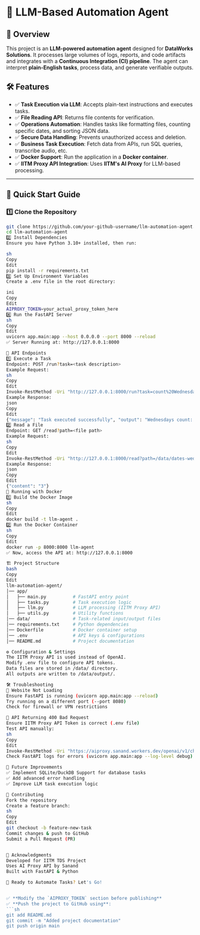 # 🚀 LLM-Based Automation Agent

## 📌 Overview
This project is an **LLM-powered automation agent** designed for **DataWorks Solutions**. It processes large volumes of logs, reports, and code artifacts and integrates with a **Continuous Integration (CI) pipeline**. The agent can interpret **plain-English tasks**, process data, and generate verifiable outputs.

## 🛠️ Features
- ✅ **Task Execution via LLM**: Accepts plain-text instructions and executes tasks.
- ✅ **File Reading API**: Returns file contents for verification.
- ✅ **Operations Automation**: Handles tasks like formatting files, counting specific dates, and sorting JSON data.
- ✅ **Secure Data Handling**: Prevents unauthorized access and deletion.
- ✅ **Business Task Execution**: Fetch data from APIs, run SQL queries, transcribe audio, etc.
- ✅ **Docker Support**: Run the application in a **Docker container**.
- ✅ **IITM Proxy API Integration**: Uses **IITM's AI Proxy** for LLM-based processing.

---

## 🚀 Quick Start Guide

### 1️⃣ **Clone the Repository**
```sh
git clone https://github.com/your-github-username/llm-automation-agent.git
cd llm-automation-agent
2️⃣ Install Dependencies
Ensure you have Python 3.10+ installed, then run:

sh
Copy
Edit
pip install -r requirements.txt
3️⃣ Set Up Environment Variables
Create a .env file in the root directory:

ini
Copy
Edit
AIPROXY_TOKEN=your_actual_proxy_token_here
4️⃣ Run the FastAPI Server
sh
Copy
Edit
uvicorn app.main:app --host 0.0.0.0 --port 8000 --reload
✅ Server Running at: http://127.0.0.1:8000

📡 API Endpoints
1️⃣ Execute a Task
Endpoint: POST /run?task=<task description>
Example Request:
sh
Copy
Edit
Invoke-RestMethod -Uri "http://127.0.0.1:8000/run?task=count%20Wednesdays%20in%20/data/dates.txt" -Method Post
Example Response:
json
Copy
Edit
{"message": "Task executed successfully", "output": "Wednesdays count: 3"}
2️⃣ Read a File
Endpoint: GET /read?path=<file path>
Example Request:
sh
Copy
Edit
Invoke-RestMethod -Uri "http://127.0.0.1:8000/read?path=/data/dates-wednesdays.txt" -Method Get
Example Response:
json
Copy
Edit
{"content": "3"}
🐳 Running with Docker
1️⃣ Build the Docker Image
sh
Copy
Edit
docker build -t llm-agent .
2️⃣ Run the Docker Container
sh
Copy
Edit
docker run -p 8000:8000 llm-agent
✅ Now, access the API at: http://127.0.0.1:8000

🏗️ Project Structure
bash
Copy
Edit
llm-automation-agent/
│── app/
│   ├── main.py          # FastAPI entry point
│   ├── tasks.py         # Task execution logic
│   ├── llm.py           # LLM processing (IITM Proxy API)
│   ├── utils.py         # Utility functions
│── data/                # Task-related input/output files
│── requirements.txt     # Python dependencies
│── Dockerfile           # Docker container setup
│── .env                 # API keys & configurations
│── README.md            # Project documentation

⚙️ Configuration & Settings
The IITM Proxy API is used instead of OpenAI.
Modify .env file to configure API tokens.
Data files are stored in /data/ directory.
All outputs are written to /data/output/.

🛠️ Troubleshooting
🔴 Website Not Loading
Ensure FastAPI is running (uvicorn app.main:app --reload)
Try running on a different port (--port 8080)
Check for firewall or VPN restrictions

🔴 API Returning 400 Bad Request
Ensure IITM Proxy API Token is correct (.env file)
Test API manually:
sh
Copy
Edit
Invoke-RestMethod -Uri "https://aiproxy.sanand.workers.dev/openai/v1/chat/completions" -Method Post
Check FastAPI logs for errors (uvicorn app.main:app --log-level debug)

🎯 Future Improvements
✅ Implement SQLite/DuckDB Support for database tasks
✅ Add advanced error handling
✅ Improve LLM task execution logic

🤝 Contributing
Fork the repository
Create a feature branch:
sh
Copy
Edit
git checkout -b feature-new-task
Commit changes & push to GitHub
Submit a Pull Request (PR)


🌟 Acknowledgments
Developed for IITM TDS Project
Uses AI Proxy API by Sanand
Built with FastAPI & Python

🚀 Ready to Automate Tasks? Let's Go!


✅ **Modify the `AIPROXY_TOKEN` section before publishing**  
✅ **Push the project to GitHub using**:
```sh
git add README.md
git commit -m "Added project documentation"
git push origin main
